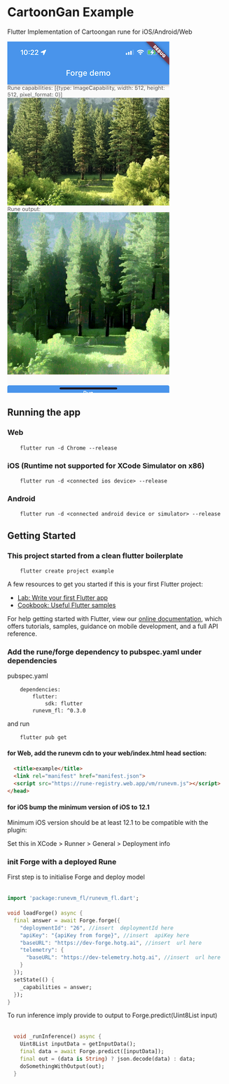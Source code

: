 # CartoonGan Example

Flutter Implementation of Cartoongan rune for iOS/Android/Web

![Screenshot](screenshot.png?raw=true "Screenshot")

## Running the app

### Web
```
    flutter run -d Chrome --release
```

### iOS (Runtime not supported for XCode Simulator on x86)
```
    flutter run -d <connected ios device> --release
```

### Android 
```
    flutter run -d <connected android device or simulator> --release
```

## Getting Started

### This project started from a clean flutter boilerplate

```
    flutter create project example
```

A few resources to get you started if this is your first Flutter project:

- [Lab: Write your first Flutter app](https://flutter.dev/docs/get-started/codelab)
- [Cookbook: Useful Flutter samples](https://flutter.dev/docs/cookbook)

For help getting started with Flutter, view our
[online documentation](https://flutter.dev/docs), which offers tutorials,
samples, guidance on mobile development, and a full API reference.

### Add the rune/forge dependency to pubspec.yaml under dependencies

pubspec.yaml 

```
    dependencies:
        flutter:
            sdk: flutter
        runevm_fl: ^0.3.0
```

and run 

```
    flutter pub get
```

#### for Web, add the runevm cdn to your web/index.html head section:
```html
  <title>example</title>
  <link rel="manifest" href="manifest.json">
  <script src="https://rune-registry.web.app/vm/runevm.js"></script>
</head>
```

#### for iOS bump the minimum version of iOS to 12.1

Minimum iOS version should be at least 12.1 to be compatible with the plugin:

Set this in XCode > Runner > General > Deployment info

### init Forge with a deployed Rune

First step is to initialise Forge and deploy model

```dart

import 'package:runevm_fl/runevm_fl.dart';

void loadForge() async {
  final answer = await Forge.forge({
    "deploymentId": "26", //insert  deploymentId here
    "apiKey": "{apiKey from forge}", //insert  apiKey here
    "baseURL": "https://dev-forge.hotg.ai", //insert  url here
    "telemetry": {
      "baseURL": "https://dev-telemetry.hotg.ai", //insert  url here
    }
  });
  setState(() {
    _capabilities = answer;
  });
}

```

To run inference imply provide to output to Forge.predict(Uint8List input)
```dart

  void _runInference() async {
    Uint8List inputData = getInputData();
    final data = await Forge.predict([inputData]);
    final out = (data is String) ? json.decode(data) : data;
    doSomethingWithOutput(out);
  }

```

